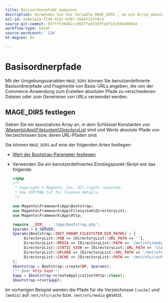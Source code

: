 ```yaml
---
title: Basisordnerpfade anpassen
description: Verwenden Sie die Variable MAGE_DIRS , um ein Array absoluter Pfade festzulegen.
exl-id: ee8e1a3a-f1d4-412c-8767-16447113f0cd
source-git-commit: 95ffff39d82cc9027fa633dffedf15193040802d
workflow-type: tm+mt
source-wordcount: '116'
ht-degree: 0%

---
```


# Basisordnerpfade

Mit der Umgebungsvariablen `MAGE_DIRS` können Sie benutzerdefinierte Basisordnerpfade und Fragmente von Basis-URLs angeben, die von der Commerce-Anwendung zum Erstellen absoluter Pfade zu verschiedenen Dateien oder zum Generieren von URLs verwendet werden.

## MAGE_DIRS festlegen

Geben Sie ein assoziatives Array an, in dem Schlüssel Konstanten von [\\Magento\\App\\Filesystem\\DirectoryList][directory-list] sind und Werte absolute Pfade von Verzeichnissen bzw. deren URL-Pfaden sind.

Sie können `MAGE_DIRS` auf eine der folgenden Arten festlegen:

- [Wert der Bootstrap-Parameter festlegen](../bootstrap/set-parameters.md)
- Verwenden Sie ein benutzerdefiniertes Einstiegspunkt-Skript wie das folgende:

  ```php
  <?php
  /**
   * Copyright © Magento, Inc. All rights reserved.
   * See COPYING.txt for license details.
   */
  
  use Magento\Framework\App\Bootstrap;
  use Magento\Framework\App\Filesystem\DirectoryList;
  use Magento\Framework\App\Http;
  
  require __DIR__ . '/app/bootstrap.php';
  $params = $_SERVER;
  $params[Bootstrap::INIT_PARAM_FILESYSTEM_DIR_PATHS] = [
       DirectoryList::PUB => [DirectoryList::URL_PATH => ''],
       DirectoryList::MEDIA => [DirectoryList::PATH => '/mnt/nfs/media', DirectoryList::URL_PATH => ''],
       DirectoryList::STATIC_VIEW => [DirectoryList::URL_PATH => 'static'],
       DirectoryList::UPLOAD => [DirectoryList::URL_PATH => '/mnt/nfs/media/upload'],
       DirectoryList::CACHE => [DirectoryList::PATH => '/mnt/nfs/cache'],
  ];
  $bootstrap = Bootstrap::create(BP, $params);
  /** @var Http $app */
  $app = $bootstrap->createApplication(Http::class);
  $bootstrap->run($app);
  ```

Im vorherigen Beispiel werden die Pfade für die Verzeichnisse `[cache]` und `[media]` auf `/mnt/nfs/cache` bzw. `/mnt/nfs/media` gesetzt.

<!-- link definitions -->

[directory-list]: https://github.com/magento/magento2/blob/2.4/lib/internal/Magento/Framework/App/Filesystem/DirectoryList.php
